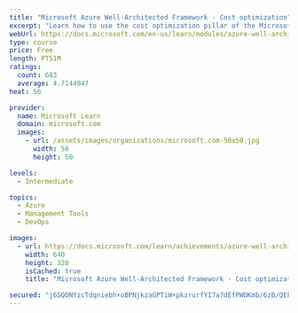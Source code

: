 ```yaml
---
title: "Microsoft Azure Well-Architected Framework - Cost optimization"
excerpt: "Learn how to use the cost optimization pillar of the Microsoft Azure Well-Architected Framework to design a cloud-based architecture that is efficient, eliminates waste, and gives you full visibility into where your money is spent on cloud resources."
webUrl: https://docs.microsoft.com/en-us/learn/modules/azure-well-architected-cost-optimization/
type: course
price: Free
length: PT51M
ratings:
  count: 683
  average: 4.7144947
heat: 56

provider:
  name: Microsoft Learn
  domain: microsoft.com
  images:
    - url: /assets/images/organizations/microsoft.com-50x50.jpg
      width: 50
      height: 50

levels:
  - Intermediate

topics:
  - Azure
  - Management Tools
  - DevOps

images:
  - url: https://docs.microsoft.com/learn/achievements/azure-well-architected-cost-optimization-social.png
    width: 640
    height: 320
    isCached: true
    title: "Microsoft Azure Well-Architected Framework - Cost optimization"

secured: "j6SQONYzcTdqniebh+oBPNjkzaGPTiW+pkzrurfYI7a7dEfPWDKmb/6zB/QEk52PEbq5AKCn+/EDDddqrMqsFFOphezKEx1fMxd9n+5gEdskZGdKZs+vRY9IzepCg17ISCHCKrxeJDMRYHio/vcMQBzRJfvDq4wAOGG1YP7tBZafw+opNDqw0iiYCThnfVmntPV2XdFZ9+tJhIdDoFuGuV/yxX3ysPPNW9M+549frxRcE909jzsBj0E/nAvhSvkP0pYrSYYmZRnK3MdaOHeHkLaIo5cv1Fu2AlcCHlAx1QPJi1GkzYTkrWWbaTU9ZNnX6F7Zw49/UtIGv+o15KqeBCMGb900Bn+jr6ks0VbjbBlwN9L1gxl5Zri/of5zqsWsfAy348ItnaaBghEjUQ55Gg==;xlVrZQaIJh9KkUNhhwu/Ew=="
---
```


